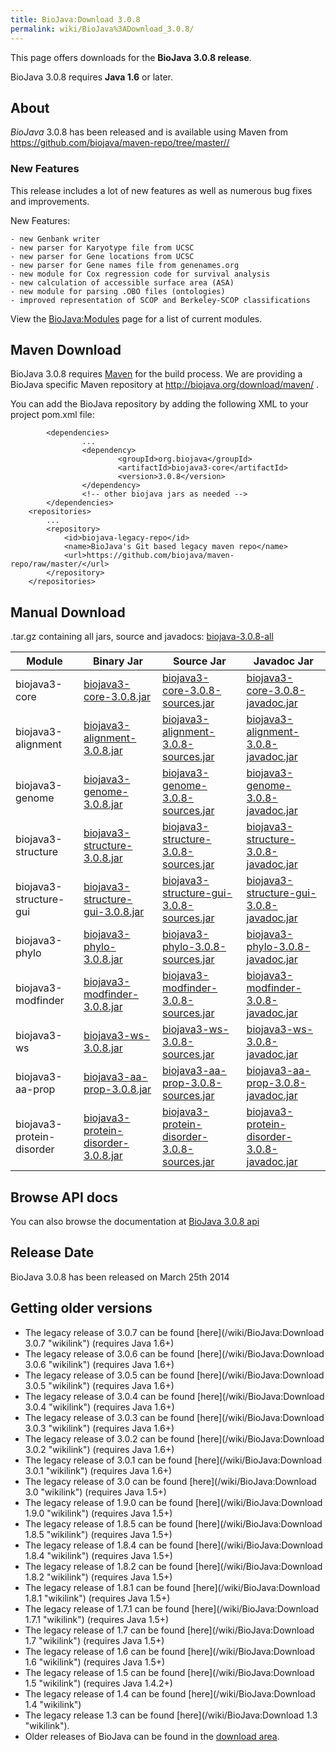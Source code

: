 ```yaml
---
title: BioJava:Download 3.0.8
permalink: wiki/BioJava%3ADownload_3.0.8/
---
```


This page offers downloads for the <b>BioJava 3.0.8 release</b>.

BioJava 3.0.8 requires <b>Java 1.6</b> or later.

About
-----

*BioJava* 3.0.8 has been released and is available using Maven from
[<https://github.com/biojava/maven-repo/tree/master//>](https://github.com/biojava/maven-repo/tree/master/)

### New Features

This release includes a lot of new features as well as numerous bug
fixes and improvements.

New Features:

`- new Genbank writer`  
`- new parser for Karyotype file from UCSC`  
`- new parser for Gene locations from UCSC `  
`- new parser for Gene names file from genenames.org`  
`- new module for Cox regression code for survival analysis`  
`- new calculation of accessible surface area (ASA)`  
`- new module for parsing .OBO files (ontologies)`  
`- improved representation of SCOP and Berkeley-SCOP classifications`

View the <BioJava:Modules> page for a list of current modules.

Maven Download
--------------

BioJava 3.0.8 requires [Maven](http://maven.apache.org/) for the build
process. We are providing a BioJava specific Maven repository at
<http://biojava.org/download/maven/> .

You can add the BioJava repository by adding the following XML to your
project pom.xml file:

            <dependencies>
                    ...
                    <dependency>
                            <groupId>org.biojava</groupId>
                            <artifactId>biojava3-core</artifactId>
                            <version>3.0.8</version>
                    </dependency>
                    <!-- other biojava jars as needed -->
            </dependencies>
        <repositories>
            ...
            <repository>
                <id>biojava-legacy-repo</id>
                <name>BioJava's Git based legacy maven repo</name>
                <url>https://github.com/biojava/maven-repo/raw/master/</url>
            </repository>
        </repositories>

Manual Download
---------------

.tar.gz containing all jars, source and javadocs:
[biojava-3.0.8-all](http://biojava.org/download/bj3.0.8/biojava-3.0.8-all.tar.gz)

| Module                    | Binary Jar                                                                                                                                               | Source Jar                                                                                                                                                               | Javadoc Jar                                                                                                                                                              |
|---------------------------|----------------------------------------------------------------------------------------------------------------------------------------------------------|--------------------------------------------------------------------------------------------------------------------------------------------------------------------------|--------------------------------------------------------------------------------------------------------------------------------------------------------------------------|
| biojava3-core             | [biojava3-core-3.0.8.jar](http://biojava.org/download/maven/org/biojava/biojava3-core/3.0.8/biojava3-core-3.0.8.jar)                                     | [biojava3-core-3.0.8-sources.jar](http://biojava.org/download/maven/org/biojava/biojava3-core/3.0.8/biojava3-core-3.0.8-sources.jar)                                     | [biojava3-core-3.0.8-javadoc.jar](http://biojava.org/download/maven/org/biojava/biojava3-core/3.0.8/biojava3-core-3.0.8-javadoc.jar)                                     |
| biojava3-alignment        | [biojava3-alignment-3.0.8.jar](http://biojava.org/download/maven/org/biojava/biojava3-alignment/3.0.8/biojava3-alignment-3.0.8.jar)                      | [biojava3-alignment-3.0.8-sources.jar](http://biojava.org/download/maven/org/biojava/biojava3-alignment/3.0.8/biojava3-alignment-3.0.8-sources.jar)                      | [biojava3-alignment-3.0.8-javadoc.jar](http://biojava.org/download/maven/org/biojava/biojava3-alignment/3.0.8/biojava3-alignment-3.0.8-javadoc.jar)                      |
| biojava3-genome           | [biojava3-genome-3.0.8.jar](http://biojava.org/download/maven/org/biojava/biojava3-genome/3.0.8/biojava3-genome-3.0.8.jar)                               | [biojava3-genome-3.0.8-sources.jar](http://biojava.org/download/maven/org/biojava/biojava3-genome/3.0.8/biojava3-genome-3.0.8-sources.jar)                               | [biojava3-genome-3.0.8-javadoc.jar](http://biojava.org/download/maven/org/biojava/biojava3-genome/3.0.8/biojava3-genome-3.0.8-javadoc.jar)                               |
| biojava3-structure        | [biojava3-structure-3.0.8.jar](http://biojava.org/download/maven/org/biojava/biojava3-structure/3.0.8/biojava3-structure-3.0.8.jar)                      | [biojava3-structure-3.0.8-sources.jar](http://biojava.org/download/maven/org/biojava/biojava3-structure/3.0.8/biojava3-structure-3.0.8-sources.jar)                      | [biojava3-structure-3.0.8-javadoc.jar](http://biojava.org/download/maven/org/biojava/biojava3-structure/3.0.8/biojava3-structure-3.0.8-javadoc.jar)                      |
| biojava3-structure-gui    | [biojava3-structure-gui-3.0.8.jar](http://biojava.org/download/maven/org/biojava/biojava3-structure-gui/3.0.8/biojava3-structure-gui-3.0.8.jar)          | [biojava3-structure-gui-3.0.8-sources.jar](http://biojava.org/download/maven/org/biojava/biojava3-structure-gui/3.0.8/biojava3-structure-gui-3.0.8-sources.jar)          | [biojava3-structure-gui-3.0.8-javadoc.jar](http://biojava.org/download/maven/org/biojava/biojava3-structure-gui/3.0.8/biojava3-structure-gui-3.0.8-javadoc.jar)          |
| biojava3-phylo            | [biojava3-phylo-3.0.8.jar](http://biojava.org/download/maven/org/biojava/biojava3-phylo/3.0.8/biojava3-phylo-3.0.8.jar)                                  | [biojava3-phylo-3.0.8-sources.jar](http://biojava.org/download/maven/org/biojava/biojava3-phylo/3.0.8/biojava3-phylo-3.0.8-sources.jar)                                  | [biojava3-phylo-3.0.8-javadoc.jar](http://biojava.org/download/maven/org/biojava/biojava3-phylo/3.0.8/biojava3-phylo-3.0.8-javadoc.jar)                                  |
| biojava3-modfinder        | [biojava3-modfinder-3.0.8.jar](http://biojava.org/download/maven/org/biojava/biojava3-modfinder/3.0.8/biojava3-modfinder-3.0.8.jar)                      | [biojava3-modfinder-3.0.8-sources.jar](http://biojava.org/download/maven/org/biojava/biojava3-modfinder/3.0.8/biojava3-modfinder-3.0.8-sources.jar)                      | [biojava3-modfinder-3.0.8-javadoc.jar](http://biojava.org/download/maven/org/biojava/biojava3-modfinder/3.0.8/biojava3-modfinder-3.0.8-javadoc.jar)                      |
| biojava3-ws               | [biojava3-ws-3.0.8.jar](http://biojava.org/download/maven/org/biojava/biojava3-ws/3.0.8/biojava3-ws-3.0.8.jar)                                           | [biojava3-ws-3.0.8-sources.jar](http://biojava.org/download/maven/org/biojava/biojava3-ws/3.0.8/biojava3-ws-3.0.8-sources.jar)                                           | [biojava3-ws-3.0.8-javadoc.jar](http://biojava.org/download/maven/org/biojava/biojava3-ws/3.0.8/biojava3-ws-3.0.8-javadoc.jar)                                           |
| biojava3-aa-prop          | [biojava3-aa-prop-3.0.8.jar](http://biojava.org/download/maven/org/biojava/biojava3-aa-prop/3.0.8/biojava3-aa-prop-3.0.8.jar)                            | [biojava3-aa-prop-3.0.8-sources.jar](http://biojava.org/download/maven/org/biojava/biojava3-aa-prop/3.0.8/biojava3-aa-prop-3.0.8-sources.jar)                            | [biojava3-aa-prop-3.0.8-javadoc.jar](http://biojava.org/download/maven/org/biojava/biojava3-aa-prop/3.0.8/biojava3-aa-prop-3.0.8-javadoc.jar)                            |
| biojava3-protein-disorder | [biojava3-protein-disorder-3.0.8.jar](http://biojava.org/download/maven/org/biojava/biojava3-protein-disorder/3.0.8/biojava3-protein-disorder-3.0.8.jar) | [biojava3-protein-disorder-3.0.8-sources.jar](http://biojava.org/download/maven/org/biojava/biojava3-protein-disorder/3.0.8/biojava3-protein-disorder-3.0.8-sources.jar) | [biojava3-protein-disorder-3.0.8-javadoc.jar](http://biojava.org/download/maven/org/biojava/biojava3-protein-disorder/3.0.8/biojava3-protein-disorder-3.0.8-javadoc.jar) |

Browse API docs
---------------

You can also browse the documentation at [BioJava 3.0.8
api](http://www.biojava.org/docs/api3.0.8/)

Release Date
------------

BioJava 3.0.8 has been released on March 25th 2014

Getting older versions
----------------------

-   The legacy release of 3.0.7 can be found
    [here](/wiki/BioJava:Download 3.0.7 "wikilink") (requires Java 1.6+)
-   The legacy release of 3.0.6 can be found
    [here](/wiki/BioJava:Download 3.0.6 "wikilink") (requires Java 1.6+)
-   The legacy release of 3.0.5 can be found
    [here](/wiki/BioJava:Download 3.0.5 "wikilink") (requires Java 1.6+)
-   The legacy release of 3.0.4 can be found
    [here](/wiki/BioJava:Download 3.0.4 "wikilink") (requires Java 1.6+)
-   The legacy release of 3.0.3 can be found
    [here](/wiki/BioJava:Download 3.0.3 "wikilink") (requires Java 1.6+)
-   The legacy release of 3.0.2 can be found
    [here](/wiki/BioJava:Download 3.0.2 "wikilink") (requires Java 1.6+)
-   The legacy release of 3.0.1 can be found
    [here](/wiki/BioJava:Download 3.0.1 "wikilink") (requires Java 1.6+)
-   The legacy release of 3.0 can be found
    [here](/wiki/BioJava:Download 3.0 "wikilink") (requires Java 1.5+)
-   The legacy release of 1.9.0 can be found
    [here](/wiki/BioJava:Download 1.9.0 "wikilink") (requires Java 1.5+)
-   The legacy release of 1.8.5 can be found
    [here](/wiki/BioJava:Download 1.8.5 "wikilink") (requires Java 1.5+)
-   The legacy release of 1.8.4 can be found
    [here](/wiki/BioJava:Download 1.8.4 "wikilink") (requires Java 1.5+)
-   The legacy release of 1.8.2 can be found
    [here](/wiki/BioJava:Download 1.8.2 "wikilink") (requires Java 1.5+)
-   The legacy release of 1.8.1 can be found
    [here](/wiki/BioJava:Download 1.8.1 "wikilink") (requires Java 1.5+)
-   The legacy release of 1.7.1 can be found
    [here](/wiki/BioJava:Download 1.7.1 "wikilink") (requires Java 1.5+)
-   The legacy release of 1.7 can be found
    [here](/wiki/BioJava:Download 1.7 "wikilink") (requires Java 1.5+)
-   The legacy release of 1.6 can be found
    [here](/wiki/BioJava:Download 1.6 "wikilink") (requires Java 1.5+)
-   The legacy release of 1.5 can be found
    [here](/wiki/BioJava:Download 1.5 "wikilink") (requires Java 1.4.2+)
-   The legacy release of 1.4 can be found
    [here](/wiki/BioJava:Download 1.4 "wikilink")
-   The legacy release 1.3 can be found
    [here](/wiki/BioJava:Download 1.3 "wikilink").
-   Older releases of BioJava can be found in the [download
    area](http://www.biojava.org/download/).

